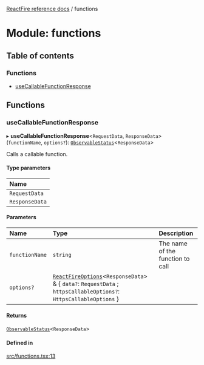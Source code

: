 [ReactFire reference docs](../README.md) / functions

# Module: functions

## Table of contents

### Functions

- [useCallableFunctionResponse](functions.md#usecallablefunctionresponse)

## Functions

### useCallableFunctionResponse

▸ **useCallableFunctionResponse**<`RequestData`, `ResponseData`\>(`functionName`, `options?`): [`ObservableStatus`](../interfaces/useObservable.ObservableStatus.md)<`ResponseData`\>

Calls a callable function.

#### Type parameters

| Name |
| :------ |
| `RequestData` |
| `ResponseData` |

#### Parameters

| Name | Type | Description |
| :------ | :------ | :------ |
| `functionName` | `string` | The name of the function to call |
| `options?` | [`ReactFireOptions`](../interfaces/index.ReactFireOptions.md)<`ResponseData`\> & { `data?`: `RequestData` ; `httpsCallableOptions?`: `HttpsCallableOptions`  } |  |

#### Returns

[`ObservableStatus`](../interfaces/useObservable.ObservableStatus.md)<`ResponseData`\>

#### Defined in

[src/functions.tsx:13](https://github.com/FirebaseExtended/reactfire/blob/main/src/functions.tsx#L13)
